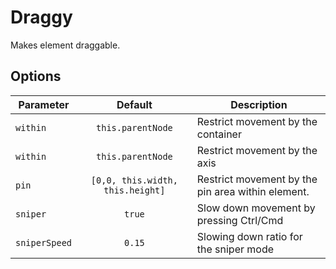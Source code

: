 # Draggy

Makes element draggable.


## Options

| Parameter | Default | Description |
|---|:---:|---|
| `within` | `this.parentNode` | Restrict movement by the container |
| `within` | `this.parentNode` | Restrict movement by the axis |
| `pin` | `[0,0, this.width, this.height]` | Restrict movement by the pin area within element. |
| `sniper` | `true` | Slow down movement by pressing Ctrl/Cmd |
| `sniperSpeed` | `0.15` | Slowing down ratio for the sniper mode |